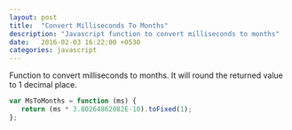 ```yaml
---
layout: post
title:  "Convert Milliseconds To Months"
description: "Javascript function to convert milliseconds to months"
date:   2016-02-03 16:22:00 +0530
categories: javascript
---
```


Function to convert milliseconds to months. It will round the returned value to 1 decimal place.

```javascript
var MsToMonths = function (ms) {
   return (ms * 3.80264862082E-10).toFixed(1);
};
```